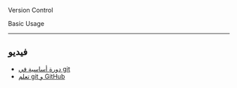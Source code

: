 Version Control

Basic Usage

---

## فيديو

- [دورة أساسية في git](https://www.youtube.com/playlist?list=PLYyqC4bNbCIeCHLTRtwdLpQvle_zIavZ-)
- [تعلم git و GitHub](https://www.youtube.com/watch?v=Q6G-J54vgKc)
